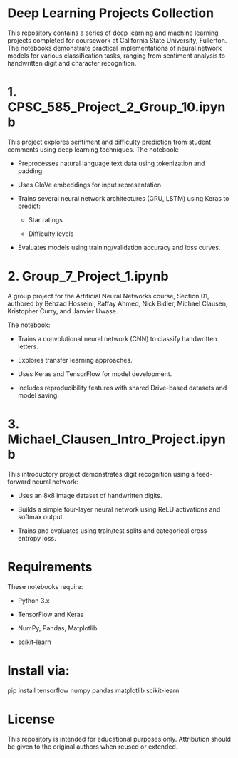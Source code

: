 # Deep Learning Projects Collection

This repository contains a series of deep learning and machine learning projects completed for coursework at California State University, Fullerton. The notebooks demonstrate practical implementations of neural network models for various classification tasks, ranging from sentiment analysis to handwritten digit and character recognition.

# 1. CPSC_585_Project_2_Group_10.ipynb

This project explores sentiment and difficulty prediction from student comments using deep learning techniques. The notebook:

  * Preprocesses natural language text data using tokenization and padding.

  * Uses GloVe embeddings for input representation.

  * Trains several neural network architectures (GRU, LSTM) using Keras to predict:

      * Star ratings

      * Difficulty levels

  * Evaluates models using training/validation accuracy and loss curves.

# 2. Group_7_Project_1.ipynb

A group project for the Artificial Neural Networks course, Section 01, authored by Behzad Hosseini, Raffay Ahmed, Nick Bidler, Michael Clausen, Kristopher Curry, and Janvier Uwase.

The notebook:

  * Trains a convolutional neural network (CNN) to classify handwritten letters.

  * Explores transfer learning approaches.

  * Uses Keras and TensorFlow for model development.

  * Includes reproducibility features with shared Drive-based datasets and model saving.

# 3. Michael_Clausen_Intro_Project.ipynb

This introductory project demonstrates digit recognition using a feed-forward neural network:

  * Uses an 8x8 image dataset of handwritten digits.

  * Builds a simple four-layer neural network using ReLU activations and softmax output.

  * Trains and evaluates using train/test splits and categorical cross-entropy loss.

# Requirements

These notebooks require:

  * Python 3.x

  * TensorFlow and Keras

  * NumPy, Pandas, Matplotlib

  * scikit-learn

# Install via:

pip install tensorflow numpy pandas matplotlib scikit-learn

# License

This repository is intended for educational purposes only. Attribution should be given to the original authors when reused or extended.
